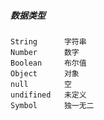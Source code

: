 ##### 数据类型
    String      字符串
    Number      数字
    Boolean     布尔值
    Object      对象
    null        空
    undifined   未定义
    Symbol      独一无二